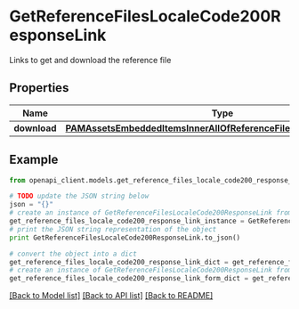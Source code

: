# GetReferenceFilesLocaleCode200ResponseLink

Links to get and download the reference file

## Properties
Name | Type | Description | Notes
------------ | ------------- | ------------- | -------------
**download** | [**PAMAssetsEmbeddedItemsInnerAllOfReferenceFilesInnerLinkDownload**](PAMAssetsEmbeddedItemsInnerAllOfReferenceFilesInnerLinkDownload.md) |  | [optional] 

## Example

```python
from openapi_client.models.get_reference_files_locale_code200_response_link import GetReferenceFilesLocaleCode200ResponseLink

# TODO update the JSON string below
json = "{}"
# create an instance of GetReferenceFilesLocaleCode200ResponseLink from a JSON string
get_reference_files_locale_code200_response_link_instance = GetReferenceFilesLocaleCode200ResponseLink.from_json(json)
# print the JSON string representation of the object
print GetReferenceFilesLocaleCode200ResponseLink.to_json()

# convert the object into a dict
get_reference_files_locale_code200_response_link_dict = get_reference_files_locale_code200_response_link_instance.to_dict()
# create an instance of GetReferenceFilesLocaleCode200ResponseLink from a dict
get_reference_files_locale_code200_response_link_form_dict = get_reference_files_locale_code200_response_link.from_dict(get_reference_files_locale_code200_response_link_dict)
```
[[Back to Model list]](../README.md#documentation-for-models) [[Back to API list]](../README.md#documentation-for-api-endpoints) [[Back to README]](../README.md)


